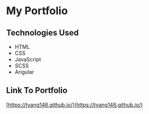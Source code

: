 # My Portfolio

## Technologies Used
- HTML
- CSS
- JavaScript
- SCSS
- Angular

## Link To Portfolio

[https://tyang146.github.io/](https://tyang146.github.io/)
